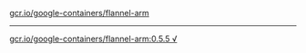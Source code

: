 [gcr.io/google-containers/flannel-arm](https://hub.docker.com/r/anjia0532/flannel-arm/tags/) 

----
[gcr.io/google-containers/flannel-arm:0.5.5 √](https://hub.docker.com/r/anjia0532/google-containers.flannel-arm/tags/)

